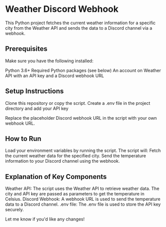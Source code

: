 # Weather Discord Webhook
This Python project fetches the current weather information for a specific city from the Weather API and sends the data to a Discord channel via a webhook.

## Prerequisites
Make sure you have the following installed:

Python 3.6+
Required Python packages (see below)
An account on Weather API with an API key and
a Discord webhook URL



## Setup Instructions
Clone this repository or copy the script.
Create a .env file in the project directory and add your API key

Replace the placeholder Discord webhook URL in the script with your own webhook URL.
## How to Run
Load your environment variables by running the script.
The script will:
Fetch the current weather data for the specified city.
Send the temperature information to your Discord channel using the webhook.

## Explanation of Key Components
Weather API: The script uses the Weather API to retrieve weather data. The city and API key are passed as parameters to get the temperature in Celsius.
Discord Webhook: A webhook URL is used to send the temperature data to a Discord channel.
.env file: The .env file is used to store the API key securely.


Let me know if you'd like any changes!